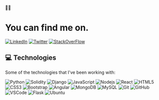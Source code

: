 

👨‍💻
# You can find me on.
[![LinkedIn](https://img.shields.io/badge/-Linkedin-blue?style=flat-square&logo=Linkedin&logoColor=white&link=https://www.linkedin.com/in/flavioepimentel/)](https://www.linkedin.com/in/flavioepimentel/)
[![Twitter](https://img.shields.io/twitter/follow/FlvioEPimentel1?style=social)](https://twitter.com/FlvioEPimentel1)
[![StackOverFlow](https://img.shields.io/badge/-StackOverFlow-F58025?style=flat-square&logo=StackOverFlow&logoColor=white)](https://stackoverflow.com/users/13225444/ericksan-pimentel?tab=profile)


## 💻 Technologies 


Some of the technologies that I've been working with:

![Python](https://img.shields.io/badge/-Python-3776AB?style=flat-square&logo=Python&logoColor=white)
![Solidity](https://img.shields.io/badge/-Solidity-363636?style=flat-square&logo=Solidity)
![Django](https://img.shields.io/badge/-Django-092E20?style=flat-square&logo=Django)
![JavaScript](https://img.shields.io/badge/-JavaScript-black?style=flat-square&logo=javascript)
![Nodejs](https://img.shields.io/badge/-Nodejs-339933?style=flat-square&logo=Node.js&logoColor=white)
![React](https://img.shields.io/badge/-React-61DAFB?style=flat-square&logo=React&logoColor=white)
![HTML5](https://img.shields.io/badge/-HTML5-E34F26?style=flat-square&logo=html5&logoColor=white)
![CSS3](https://img.shields.io/badge/-CSS3-1572B6?style=flat-square&logo=css3)
![Bootstrap](https://img.shields.io/badge/-Bootstrap-563D7C?style=flat-square&logo=bootstrap&logoColor=white)
![Angular](https://img.shields.io/badge/-Angular-DD0031?style=flat-square&logo=angular)
![MongoDB](https://img.shields.io/badge/-MongoDB-black?style=flat-square&logo=mongodb)
![MySQL](https://img.shields.io/badge/-MySQL-4479A1?style=flat-square&logo=mysql&logoColor=white)
![Git](https://img.shields.io/badge/-Git-black?style=flat-square&logo=git)
![GitHub](https://img.shields.io/badge/-GitHub-181717?style=flat-square&logo=github)
![VSCode](https://img.shields.io/badge/-VSCode-007ACC?style=flat-square&logo=visual-studio-code&logoColor=white)
![Flask](https://img.shields.io/badge/-Flask-000000?style=flat-square&logo=Flask&logoColor=white)
![Ubuntu](https://img.shields.io/badge/-Ubuntu-E95420?style=flat-square&logo=Ubuntu&logoColor=white)

